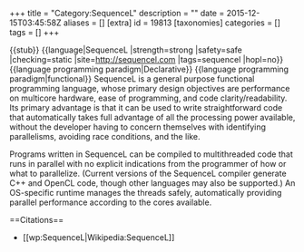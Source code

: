 +++
title = "Category:SequenceL"
description = ""
date = 2015-12-15T03:45:58Z
aliases = []
[extra]
id = 19813
[taxonomies]
categories = []
tags = []
+++

{{stub}}
{{language|SequenceL
|strength=strong
|safety=safe
|checking=static
|site=http://sequencel.com
|tags=sequencel
|hopl=no}}
{{language programming paradigm|Declarative}}
{{language programming paradigm|functional}}
SequenceL is a general purpose functional programming language, whose primary design objectives are performance on multicore hardware, ease of programming, and code clarity/readability. Its primary advantage is that it can be used to write straightforward code that automatically takes full advantage of all the processing power available, without the developer having to concern themselves with identifying parallelisms, avoiding race conditions, and the like.

Programs written in SequenceL can be compiled to multithreaded code that runs in parallel with no explicit indications from the programmer of how or what to parallelize. (Current versions of the SequenceL compiler generate C++ and OpenCL code, though other languages may also be supported.) An OS-specific runtime manages the threads safely, automatically providing parallel performance according to the cores available.

==Citations==
* [[wp:SequenceL|Wikipedia:SequenceL]]

